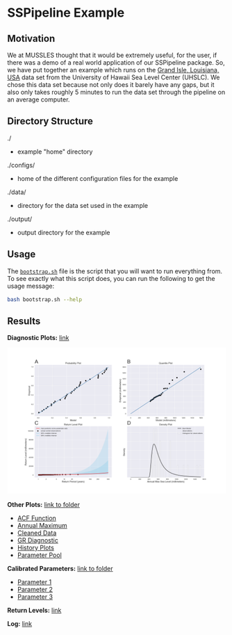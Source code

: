 # SSPipeline Example

## Motivation

We at MUSSLES thought that it would be extremely useful, for the user, if there was a demo of a real world application of our SSPipeline package. So, we have put together an example which runs on the [Grand Isle, Louisiana, USA](https://uhslc.soest.hawaii.edu/rqds/atlantic/doc/qa765a.dmt) data set from the University of Hawaii Sea Level Center (UHSLC). We chose this data set because not only does it barely have any gaps, but it also only takes roughly 5 minutes to run the data set through the pipeline on an average computer.

## Directory Structure

./

- example "home" directory

./configs/

- home of the different configuration files for the example

./data/

- directory for the data set used in the example

./output/

- output directory for the example

## Usage

The [`bootstrap.sh`](bootstrap.sh) file is the script that you will want to run everything from. To see exactly what this script does, you can run the following to get the usage message:

```sh
bash bootstrap.sh --help
```

## Results

**Diagnostic Plots:** [link](output/plots/diagnostic_plots.png)

![Diagnostic Plot](output/plots/diagnostic_plots.png)

**Other Plots:** [link to folder](output/plots)

- [ACF Function](output/plots/acf_function.png)
- [Annual Maximum](output/plots/annual_maximum.png)
- [Cleaned Data](output/plots/cleaned_data.png)
- [GR Diagnostic](output/plots/gr_diagnostic.png)
- [History Plots](output/plots/history_plots.png)
- [Parameter Pool](output/plots/params_pool.png)

**Calibrated Parameters:** [link to folder](output/parameters)

- [Parameter 1](output/parameters/parameter-1.txt)
- [Parameter 2](output/parameters/parameter-2.txt)
- [Parameter 3](output/parameters/parameter-3.txt)

**Return Levels:** [link](output/return_levels.csv)

**Log:** [link](output/sspipeline.log)
